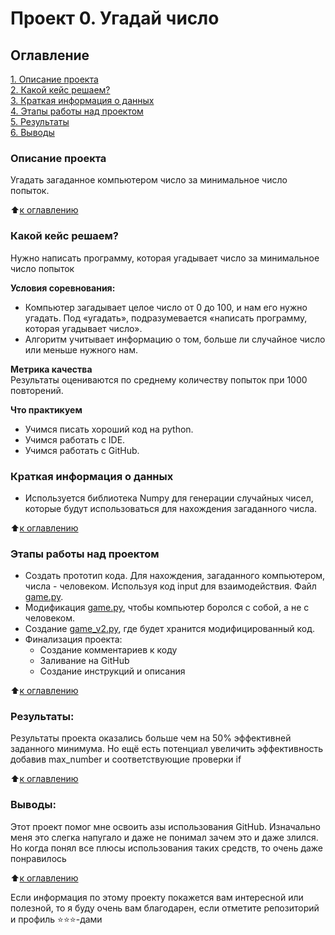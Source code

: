 # Проект 0. Угадай число

## Оглавление  
[1. Описание проекта](#описание-проекта)  
[2. Какой кейс решаем?](#Какой-кейс-решаем)  
[3. Краткая информация о данных](#Краткая-информация-о-данных)  
[4. Этапы работы над проектом](#Этапы-работы-над-проектом)  
[5. Результаты](#результаты)    
[6. Выводы](#Выводы) 

### Описание проекта    
Угадать загаданное компьютером число за минимальное число попыток.

:arrow_up:[к оглавлению](#оглавление)


### Какой кейс решаем?    
Нужно написать программу, которая угадывает число за минимальное число попыток

**Условия соревнования:**  
- Компьютер загадывает целое число от 0 до 100, и нам его нужно угадать. Под «угадать», подразумевается «написать программу, которая угадывает число».
- Алгоритм учитывает информацию о том, больше ли случайное число или меньше нужного нам.

**Метрика качества**     
Результаты оцениваются по среднему количеству попыток при 1000 повторений.

**Что практикуем**     
* Учимся писать хороший код на python.
* Учимся работать с IDE.
* Учимся работать с GitHub.


### Краткая информация о данных
* Используется библиотека Numpy для генерации случайных чисел,<br>
  которые будут использоваться для нахождения загаданного числа.
  
:arrow_up:[к оглавлению](#оглавление)


### Этапы работы над проектом  
* Создать прототип кода. Для нахождения, загаданного компьютером, числа - человеком. Используя код input для взаимодействия. Файл [game.py](/project_0/game.py).
* Модификация [game.py](/project_0/game.py), чтобы компьютер боролся с собой, а не с человеком.
* Создание [game_v2.py](/project_0/game_v2.py), где будет хранится модифицированный код.
* Финализация проекта:
  * Создание комментариев к коду
  * Заливание на GitHub
  * Создание инструкций и описания

:arrow_up:[к оглавлению](#оглавление)


### Результаты:  
Результаты проекта оказались больше чем на 50% эффективней заданного минимума. Но ещё есть потенциал увеличить эффективность добавив max_number и соответствующие проверки if

:arrow_up:[к оглавлению](#оглавление)


### Выводы:  
Этот проект помог мне освоить азы использования GitHub. Изначально меня это слегка напугало и даже не понимал зачем это и даже злился. Но когда понял все плюсы использования таких средств, то очень даже понравилось

:arrow_up:[к оглавлению](#оглавление)


Если информация по этому проекту покажется вам интересной или полезной, то я буду очень вам благодарен, если отметите репозиторий и профиль ⭐️⭐️⭐️-дами